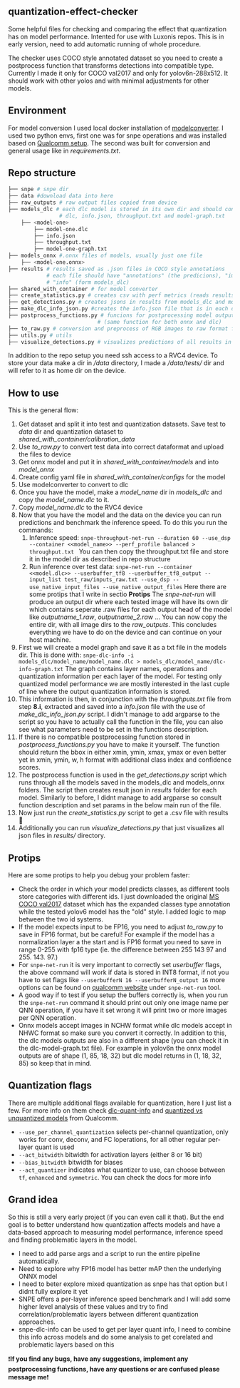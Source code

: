 ## quantization-effect-checker
Some helpful files for checking and comparing the effect that quantization has on model performance. Intented for use with Luxonis repos.
This is in early version, need to add automatic running of whole procedure.


The checker uses COCO style annotated dataset so you need to create a postprocess function that transforms detections into compatible type. Currently I made it only for COCO val2017 and only for yolov6n-288x512. 
It should work with other yolos and with minimal adjustments for other models.
## Environment
For model conversion I used local docker installation of [modelconverter](https://github.com/luxonis/modelconverter/tree/main).
I used two python envs, first one was for snpe operations and was installed based on [Qualcomm setup](https://docs.qualcomm.com/bundle/publicresource/topics/80-63442-2/setup.html). The second was built for conversion and general usage like in  *requirements.txt*.

## Repo structure

```python
├── snpe # snpe dir
├── data #download data into here
├── raw_outputs # raw output files copied from device
├── models_dlc # each dlc model is stored in its own dir and should contain
                # dlc, info.json, throughput.txt and model-graph.txt
    ├── <model-one>
        ├── model-one.dlc
        ├── info.json
        ├── throughput.txt
        ├── model-one-graph.txt
├── models_onnx #.onnx files of models, usually just one file
    ├── <model-one.onnx>
├── results # results saved as .json files in COCO style annotations
            # each file should have "annotations" (the predicions), "images" (same as gt), 
            # "info" (form models_dlc)
├── shared_with_container # for model converter
├── create_statistics.py # creates csv with perf metrics (reads results dir)
├── get_detections.py # creates jsons in results from models_dlc and models_onnx
├── make_dlc_info_json.py #creates the info.json file that is in each dlc model dir
├── postprocess_functions.py # funcions for postprocessing model outputs 
                            # (same function for both onnx and dlc)
├── to_raw.py # conversion and preprocess of RGB images to raw format for upload to device
├── utils.py # utils
├── visualize_detections.py # visualizes predictions of all results in results dir
```
In addition to the repo setup you need ssh access to a RVC4 device. 
To store your data make a dir in */data* directory, I made a */data/tests/* dir and will refer to it as home dir on the device.

## How to use
This is the general flow:
   1) Get dataset and split it into test and quantization datasets. Save test to *data* dir and quantization dataset to *shared_with_container/calibration_data*
   2) Use *to_raw.py* to convert test data into correct dataformat and upload the files to device
   3) Get onnx model and put it in *shared_with_container/models* and into *model_onnx*
   4) Create config yaml file in *shared_with_container/configs* for the model
   5) Use modelconverter to convert to dlc
   6) Once you have the model, make a *model_name* dir in *models_dlc* and copy the *model_name.dlc* to it.
   7) Copy *model_name.dlc* to the RVC4 device
   8) Now that you have the model and the data on the device you can run predictions and benchmark the inference speed. To do this you run the commands:
      1) Inference speed: 
   ```snpe-throughput-net-run --duration 60 --use_dsp --container <<model_name>> --perf_profile balanced > throughput.txt ``` 
    You can then copy the throughput.txt file and store it in the model dir as described in repo structure
      2) Run inference over test data:
    ```snpe-net-run --container <<model.dlc>> --userbuffer_tf8 --userbuffer_tf8_output --input_list test_raw/inputs_raw.txt --use_dsp --use_native_input_files --use_native_output_files```
        Here there are some protips that I write in sectio **Protips**
    The *snpe-net-run* will produce an output dir where each tested image will have its own dir which contains seperate .raw files for each output head of the model like *outputname_1.raw*, *outputname_2.raw* ...
    You can now copy the entire dir, with all image dirs to the *raw_outputs*. This concludes everything we have to do on the device and can continue on your host machine.
   9) First we will create a model graph and save it as a txt file in the models dir. This is done with:
   ```snpe-dlc-info -i models_dlc/model_name/model_name.dlc > models_dlc/model_name/dlc-info-graph.txt``` 
   The graph contains layer names, operations and quantization information per each layer of the model. For testing only quantized model performance we are mostly interested in the last cuple of line where the output quantization information is stored. 
   10) This information is then, in conjunction with the *throughputs.txt* file from step **8.i**, extracted and saved into a *info.json* file with the use of *make_dlc_info_json.py* script. I didn't manage to add argparse to the script so you have to actually call the function in the file, you can also see what parameters need to be set in the functions description.
   11) If there is no compatible postprocessing function stored in *postprocess_functions.py* you have to make it yourself. The function should return the bbox in either xmin, ymin, xmax, ymax or even better yet in xmin, ymin, w, h format with additional class index and confidence scores.
   12) The postprocess function is used in the *get_detections.py* script which runs through all the models saved in the models_dlc and models_onnx folders. The script then creates result json in *results* folder for each model. Similarly to before, I didnt manage to add argparse so consult function description and set params in the below main run of the file.
   13) Now just run the *create_statistics.py* script to get a .csv file with results :rocket: 
   14) Additionally you can run *visualize_detections.py* that just visualizes all json files in *results/* directory.

## Protips

Here are some protips to help you debug your problem faster:
* Check the order in which your model predicts classes, as different tools store categories with different ids. I just downloaded the original [MS COCO val2017](https://cocodataset.org/#home) dataset which has the expanded classes type annotation while the tested yolov6 model has the "old" style. I added logic to map between the two id systems. 
* If the model expects input to be FP16, you need to adjust *to_raw.py* to save in FP16 format, but be careful! For example if the model has a normalization layer a the start and is FP16 format you need to save in range 0-255 with fp16 type (ie. the difference between 255 143 97 and 255. 143. 97.)
* For `snpe-net-run` it is very important to correctly set *userbuffer* flags, the above command will work if data is stored in INT8 format, if not you have to set flags like `--userbufferN 16 --userbufferN_output 16` more options can be found on [qualcomm website](https://docs.qualcomm.com/bundle/publicresource/topics/80-63442-2/tools.html) under `snpe-net-run` tool.
* A good way if to test if you setup the buffers correctly is, when you run the `snpe-net-run` command it should print out only one image name per QNN operation, if you have it set wrong it will print two or more images per QNN operation.
* Onnx models accept images in NCHW format while dlc models accept in NHWC format so make sure you convert it correctly. In addition to this, the dlc models outputs are also in a different shape (you can check it in the dlc-model-graph.txt file). For example in yolov6n the onnx model outputs are of shape (1, 85, 18, 32) but dlc model returns in (1, 18, 32, 85) so keep that in mind.

## Quantization flags
There are multiple additional flags available for quantization, here I just list a few. For more info on them check [dlc-quant-info](https://docs.qualcomm.com/bundle/publicresource/topics/80-63442-2/tools.html#snpe-dlc-quant) and [quantized vs unquantized models](https://docs.qualcomm.com/bundle/publicresource/topics/80-63442-2/quantized_models.html) from Qualcomm.

- `--use_per_channel_quantization` selects per-channel quantization, only works for conv, deconv, and FC loperations, for all other regular per-layer quant is used
- `--act_bitwidth` bitwidth for activation layers (either 8 or 16 bit)
- `--bias_bitwidth` bitwidth for biases
- `--act_quantizer` indicates what quantizer to use, can choose between `tf`, `enhanced` and `symmetric`. You can check the docs for more info


## Grand idea
So this is still a very early project (if you can even call it that). But the end goal is to better understand how quantization affects models and have a data-based approach to measuring model performance, inference speed and finding problematic layers in the model.
* I need to add parse args and a script to run the entire pipeline automatically. 
* Need to explore why FP16 model has better mAP then the underlying ONNX model
* I need to beter explore mixed quantization as snpe has that option but I didnt fully explore it yet
* SNPE offers a per-layer inference speed benchmark and I will add some higher level analysis of these values and try to find correlation/problematic layers between different quantization approaches.
* snpe-dlc-info can be used to get per layer quant info, I need to combine this info across models and do some analysis to get corelated and problematic layers based on this

:exclamation:**If you find any bugs, have any suggestions, implement any postprocessing functions, have any questions or are confused please message me**:exclamation: